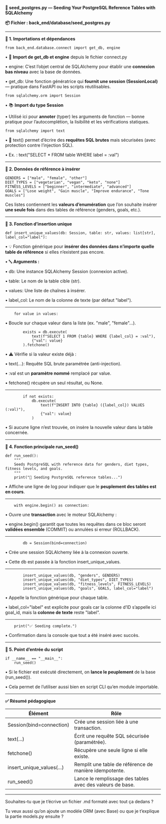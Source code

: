 **📘 seed_postgres.py — Seeding Your PostgreSQL Reference Tables with SQLAlchemy**

  

**📦 Fichier : back_end/database/seed_postgres.py**

---

**🔁 1. Importations et dépendances**

```
from back_end.database.connect import get_db, engine
```

• 🔁 **Import de get_db et engine** depuis le fichier connect.py

• engine: C’est l’objet central de SQLAlchemy pour établir une **connexion bas niveau** avec la base de données.

• get_db: Une fonction génératrice qui **fournit une session (SessionLocal)** — pratique dans FastAPI ou les scripts réutilisables.

```
from sqlalchemy.orm import Session
```

• 📚 **Import du type Session**

• Utilisé ici pour **annoter** (typer) les arguments de fonction — bonne pratique pour l’autocomplétion, la lisibilité et les vérifications statiques.

```
from sqlalchemy import text
```

• 📜 text() permet d’écrire des **requêtes SQL brutes** mais sécurisées (avec protection contre l’injection SQL).

• Ex. : text("SELECT * FROM table WHERE label = :val")

---

**🧩 2. Données de référence à insérer**

```
GENDERS = ["male", "female", "other"]
DIET_TYPES = ["vegetarian", "vegan", "keto", "none"]
FITNESS_LEVELS = ["beginner", "intermediate", "advanced"]
GOALS = ["Lose weight", "Gain muscle", "Improve endurance", "Tone muscles"]
```

Ces listes contiennent les **valeurs d’enumération** que l’on souhaite insérer **une seule fois** dans des tables de référence (genders, goals, etc.).

---

**🔄 3. Fonction d’insertion unique**

```
def insert_unique_values(db: Session, table: str, values: list[str], label_col="label"):
```

• 💡 Fonction générique pour **insérer des données dans n’importe quelle table de référence** si elles n’existent pas encore.

• 🔤 **Arguments :**

• db: Une instance SQLAlchemy Session (connexion active).

• table: Le nom de la table cible (str).

• values: Une liste de chaînes à insérer.

• label_col: Le nom de la colonne de texte (par défaut "label").

---

```
    for value in values:
```

• Boucle sur chaque valeur dans la liste (ex. "male", "female"…).

```
        exists = db.execute(
            text(f"SELECT 1 FROM {table} WHERE {label_col} = :val"),
            {"val": value}
        ).fetchone()
```

• ⚠️ Vérifie si la valeur existe déjà :

• text(...): Requête SQL brute paramétrée (anti-injection).

• :val est un **paramètre nommé** remplacé par value.

• fetchone() récupère un seul résultat, ou None.

---

```
        if not exists:
            db.execute(
                text(f"INSERT INTO {table} ({label_col}) VALUES (:val)"),
                {"val": value}
            )
```

• Si aucune ligne n’est trouvée, on insère la nouvelle valeur dans la table concernée.

---

**🚀 4. Fonction principale run_seed()**

```
def run_seed():
    """
    Seeds PostgreSQL with reference data for genders, diet types, fitness levels, and goals.
    """
    print("🌱 Seeding PostgreSQL reference tables...")
```

• Affiche une ligne de log pour indiquer que le **peuplement des tables est en cours**.

---

```
    with engine.begin() as connection:
```

• Ouvre une **transaction** avec le moteur SQLAlchemy :

• engine.begin() garantit que toutes les requêtes dans ce bloc seront **validées ensemble** (COMMIT) ou annulées si erreur (ROLLBACK).

---

```
        db = Session(bind=connection)
```

• Crée une session SQLAlchemy liée à la connexion ouverte.

• Cette db est passée à la fonction insert_unique_values.

---

```
        insert_unique_values(db, "genders", GENDERS)
        insert_unique_values(db, "diet_types", DIET_TYPES)
        insert_unique_values(db, "fitness_levels", FITNESS_LEVELS)
        insert_unique_values(db, "goals", GOALS, label_col="label")
```

• Appelle la fonction générique pour chaque table.

• label_col="label" est explicite pour goals car la colonne d’ID s’appelle ici goal_id, mais la **colonne de texte** reste "label".

---

```
    print("✅ Seeding complete.")
```

• Confirmation dans la console que tout a été inséré avec succès.

---

**🚨 5. Point d’entrée du script**

```
if __name__ == "__main__":
    run_seed()
```

• Si le fichier est exécuté directement, on **lance le peuplement** de la base (run_seed()).

• Cela permet de l’utiliser aussi bien en script CLI qu’en module importable.

---

**✅ Résumé pédagogique**

|**Élément**|**Rôle**|
|---|---|
|Session(bind=connection)|Crée une session liée à une transaction.|
|text(...)|Écrit une requête SQL sécurisée (paramétrée).|
|fetchone()|Récupère une seule ligne si elle existe.|
|insert_unique_values(...)|Remplit une table de référence de manière idempotente.|
|run_seed()|Lance le remplissage des tables avec des valeurs de base.|

  

---

Souhaites-tu que je t’écrive un fichier .md formaté avec tout ça dedans ?

Tu veux aussi qu’on ajoute un modèle ORM (avec Base) ou que je t’explique la partie models.py ensuite ?
